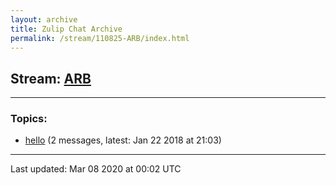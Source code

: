 ```yaml
---
layout: archive
title: Zulip Chat Archive
permalink: /stream/110825-ARB/index.html
---
```


## Stream: [ARB](https://hl7webmaster.github.io/zulip-hl7-org/stream/110825-ARB/index.html)
---

### Topics:

* [hello](topic/hello.html) (2 messages, latest: Jan 22 2018 at 21:03)

<hr><p>Last updated: Mar 08 2020 at 00:02 UTC</p>